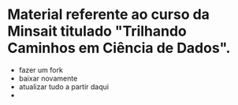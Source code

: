 # Material referente ao curso da Minsait titulado "Trilhando Caminhos em Ciência de Dados".

* fazer um fork
* baixar novamente
* atualizar tudo a partir daqui
* 